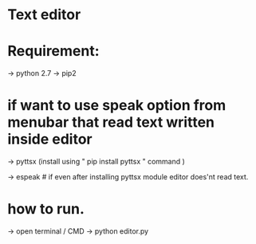 # Text editor 

# Requirement:
 -> python 2.7
 -> pip2
 
# if want to use speak option from menubar that read text written inside editor

 -> pyttsx (install using " pip install pyttsx " command ) 
 
 -> espeak # if even after installing pyttsx module editor does'nt read text.
 
# how to run.
 -> open terminal / CMD
 -> python editor.py
 


